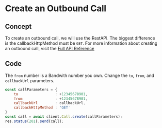 # Create an Outbound Call

## Concept

To create an outbound call, we will use the RestAPI. The biggest difference is the callbackHttpMethod must be <code class="get">GET</code>. For more information about creating an outbound call, visit the [Full API Reference](../../methods/calls/postCalls.html)

## Code

The `from` number is a Bandwith number you own. Change the `to`, `from`, and `callbackUrl` parameters.

```js
const callParameters = {
    to                 : +12345678901,
    from               : +12345678901,
    callbackUrl        : callbackUrl,
    callbackHttpMethod : 'GET'
}
const call = await client.Call.create(callParameters);
res.status(201).send(call);
```